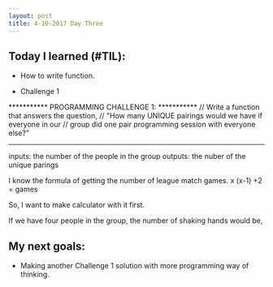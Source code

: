 ```yaml
---
layout: post
title: 4-10-2017 Day Three
---
```


## Today I learned (#TIL):

- How to write function.

- Challenge 1

***********   PROGRAMMING CHALLENGE 1:   ***********
// Write a function that answers the question,
// "How many UNIQUE pairings would we have if everyone in our
// group did one pair programming session with everyone else?"
*******************************************************

inputs: the number of the people in the group
outputs: the nuber of the unique parings

I know the formula of getting the number of league match games.
x (x-1) +2 = games

So, I want to make calculator with it first.

If we have four people in the group, the number of shaking hands would be,

<script type="text/javascript">
function shakeHands() {
  var pairs ;
  pairs = 4 * (4 - 1) / 2
    document.write(pairs);
}
shakeHands(); 

</script>


## My next goals:

- Making another Challenge 1 solution with more programming way of thinking.
